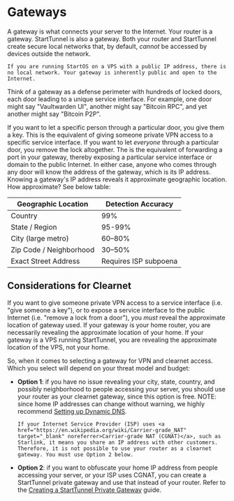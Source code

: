 # Gateways

A gateway is what connects your server to the Internet. Your router is a gateway. StartTunnel is also a gateway. Both your router and StartTunnel create secure local networks that, by default, _cannot_ be accessed by devices outside the network.

```admonish note
If you are running StartOS on a VPS with a public IP address, there is no local network. Your gateway is inherently public and open to the Internet.
```

Think of a gateway as a defense perimeter with hundreds of locked doors, each door leading to a unique service interface. For example, one door might say "Vaultwarden UI", another might say "Bitcoin RPC", and yet another might say "Bitcoin P2P".

If you want to let a specific person through a particular door, you give them a key. This is the equivalent of giving someone private VPN access to a specific service interface. If you want to let _everyone_ through a particular door, you remove the lock altogether. The is the equivalent of forwarding a port in your gateway, thereby exposing a particular service interface or domain to the public Internet. In either case, anyone who comes through any door will know the address of the gateway, which is its IP address. Knowing a gateway's IP address reveals it approximate geographic location. How approximate? See below table:

| Geographic Location     | Detection Accuracy    |
| ----------------------- | --------------------- |
| Country                 | 99%                   |
| State / Region          | 95-99%                |
| City (large metro)      | 60–80%                |
| Zip Code / Neighborhood | 30–50%                |
| Exact Street Address    | Requires ISP subpoena |

## Considerations for Clearnet

If you want to give someone private VPN access to a service interface (i.e. "give someone a key"), or to expose a service interface to the public Internet (i.e. "remove a lock from a door"), you _must_ reveal the approximate location of gateway used. If your gateway is your home router, you are necessarily revealing the approximate location of your home. If your gateway is a VPS running StartTunnel, you are revealing the approximate location of the VPS, not your home.

So, when it comes to selecting a gateway for VPN and clearnet access. Which you select will depend on your threat model and budget:

- **Option 1**: if you have no issue revealing your city, state, country, and possibly neighborhood to people accessing your server, you should use your router as your clearnet gateway, since this option is free. NOTE: since home IP addresses can change without warning, we highly recommend [Setting up Dynamic DNS](../../misc-guides/dynamic-dns.md).

  ```admonish warning title="CGNAT"
  If your Internet Service Provider (ISP) uses <a href="https://en.wikipedia.org/wiki/Carrier-grade_NAT" target="_blank" noreferrer>Carrier-grade NAT (CGNAT)</a>, such as Starlink, it means you share an IP address with other customers. Therefore, it is not possible to use your router as a clearnet gateway. You must use Option 2 below.
  ```

- **Option 2**: if you want to obfuscate your home IP address from people accessing your server, or your ISP uses CGNAT, you can create a StartTunnel private gateway and use that instead of your router. Refer to the [Creating a StartTunnel Private Gateway](../../misc-guides/start-tunnel.md) guide.
